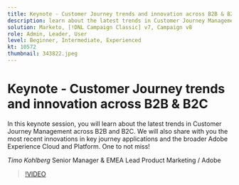 ```yaml
---
title: Keynote - Customer Journey trends and innovation across B2B & B2C
description: learn about the latest trends in Customer Journey Management across B2B and B2C
solution: Marketo, [!DNL Campaign Classic] v7, Campaign v8
role: Admin, Leader, User
level: Beginner, Intermediate, Experienced
kt: 10572
thumbnail: 343822.jpeg
---
```

# Keynote - Customer Journey trends and innovation across B2B & B2C

In this keynote session, you will learn about the latest trends in Customer Journey Management across B2B and B2C. We will also share with you the most recent innovations in key journey applications and the broader Adobe Experience Cloud and Platform. One to not miss!

*Timo Kohlberg* Senior Manager & EMEA Lead Product Marketing / Adobe

>[!VIDEO](https://video.tv.adobe.com/v/343822/?quality=12&learn=on)
